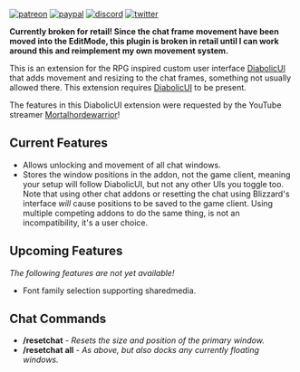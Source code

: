 [![patreon](https://www.goldpawsstuff.com/shared/img/common/pa-button.png)](https://www.patreon.com/goldpawsstuff)
[![paypal](https://www.goldpawsstuff.com/shared/img/common/pp-button.png)](https://www.paypal.me/goldpawsstuff)
[![discord](https://www.goldpawsstuff.com/shared/img/common/dd-button.png)](https://discord.gg/MUSfWXd)
[![twitter](https://www.goldpawsstuff.com/shared/img/common/tw-button.png)](https://twitter.com/GoldpawsStuff)

**Currently broken for retail! Since the chat frame movement have been moved into the EditMode, this plugin is broken in retail until I can work around this and reimplement my own movement system.**

This is an extension for the RPG inspired custom user interface [DiabolicUI](https://www.curseforge.com/wow/addons/diabolicui) that adds movement and resizing to the chat frames, something not usually allowed there. This extension requires [DiabolicUI](https://www.curseforge.com/wow/addons/diabolicui) to be present.

The features in this DiabolicUI extension were requested by the YouTube streamer [Mortalhordewarrior](https://www.youtube.com/channel/UCM1iVH2WQObUFVaUDKNC9BA)!

## Current Features
- Allows unlocking and movement of all chat windows.
- Stores the window positions in the addon, not the game client, meaning your setup will follow DiabolicUI, but not any other UIs you toggle too. Note that using other chat addons or resetting the chat using Blizzard's interface *will* cause positions to be saved to the game client. Using multiple competing addons to do the same thing, is not an incompatibility, it's a user choice.

## Upcoming Features
*The following features are not yet available!*
- Font family selection supporting sharedmedia.

## Chat Commands
- **/resetchat** *- Resets the size and position of the primary window.*
- **/resetchat all** *- As above, but also docks any currently floating windows.*
